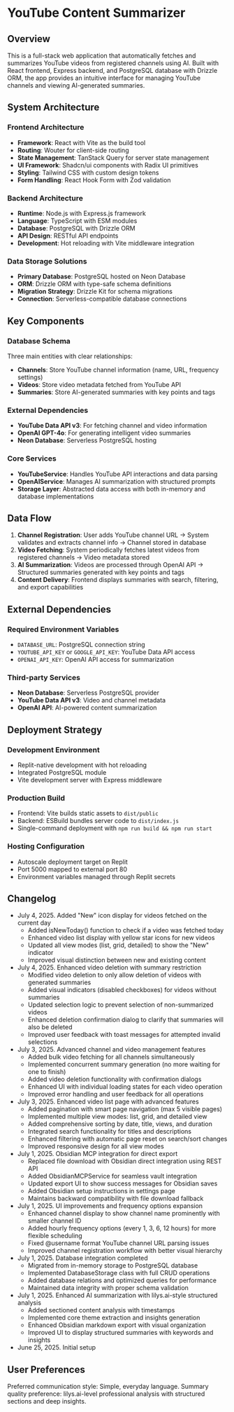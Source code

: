 # YouTube Content Summarizer

## Overview

This is a full-stack web application that automatically fetches and summarizes YouTube videos from registered channels using AI. Built with React frontend, Express backend, and PostgreSQL database with Drizzle ORM, the app provides an intuitive interface for managing YouTube channels and viewing AI-generated summaries.

## System Architecture

### Frontend Architecture
- **Framework**: React with Vite as the build tool
- **Routing**: Wouter for client-side routing
- **State Management**: TanStack Query for server state management
- **UI Framework**: Shadcn/ui components with Radix UI primitives
- **Styling**: Tailwind CSS with custom design tokens
- **Form Handling**: React Hook Form with Zod validation

### Backend Architecture
- **Runtime**: Node.js with Express.js framework
- **Language**: TypeScript with ESM modules
- **Database**: PostgreSQL with Drizzle ORM
- **API Design**: RESTful API endpoints
- **Development**: Hot reloading with Vite middleware integration

### Data Storage Solutions
- **Primary Database**: PostgreSQL hosted on Neon Database
- **ORM**: Drizzle ORM with type-safe schema definitions
- **Migration Strategy**: Drizzle Kit for schema migrations
- **Connection**: Serverless-compatible database connections

## Key Components

### Database Schema
Three main entities with clear relationships:
- **Channels**: Store YouTube channel information (name, URL, frequency settings)
- **Videos**: Store video metadata fetched from YouTube API
- **Summaries**: Store AI-generated summaries with key points and tags

### External Dependencies
- **YouTube Data API v3**: For fetching channel and video information
- **OpenAI GPT-4o**: For generating intelligent video summaries
- **Neon Database**: Serverless PostgreSQL hosting

### Core Services
- **YouTubeService**: Handles YouTube API interactions and data parsing
- **OpenAIService**: Manages AI summarization with structured prompts
- **Storage Layer**: Abstracted data access with both in-memory and database implementations

## Data Flow

1. **Channel Registration**: User adds YouTube channel URL → System validates and extracts channel info → Channel stored in database
2. **Video Fetching**: System periodically fetches latest videos from registered channels → Video metadata stored
3. **AI Summarization**: Videos are processed through OpenAI API → Structured summaries generated with key points and tags
4. **Content Delivery**: Frontend displays summaries with search, filtering, and export capabilities

## External Dependencies

### Required Environment Variables
- `DATABASE_URL`: PostgreSQL connection string
- `YOUTUBE_API_KEY` or `GOOGLE_API_KEY`: YouTube Data API access
- `OPENAI_API_KEY`: OpenAI API access for summarization

### Third-party Services
- **Neon Database**: Serverless PostgreSQL provider
- **YouTube Data API v3**: Video and channel metadata
- **OpenAI API**: AI-powered content summarization

## Deployment Strategy

### Development Environment
- Replit-native development with hot reloading
- Integrated PostgreSQL module
- Vite development server with Express middleware

### Production Build
- Frontend: Vite builds static assets to `dist/public`
- Backend: ESBuild bundles server code to `dist/index.js`
- Single-command deployment with `npm run build && npm run start`

### Hosting Configuration
- Autoscale deployment target on Replit
- Port 5000 mapped to external port 80
- Environment variables managed through Replit secrets

## Changelog
- July 4, 2025. Added "New" icon display for videos fetched on the current day
  - Added isNewToday() function to check if a video was fetched today
  - Enhanced video list display with yellow star icons for new videos
  - Updated all view modes (list, grid, detailed) to show the "New" indicator
  - Improved visual distinction between new and existing content
- July 4, 2025. Enhanced video deletion with summary restriction
  - Modified video deletion to only allow deletion of videos with generated summaries
  - Added visual indicators (disabled checkboxes) for videos without summaries
  - Updated selection logic to prevent selection of non-summarized videos
  - Enhanced deletion confirmation dialog to clarify that summaries will also be deleted
  - Improved user feedback with toast messages for attempted invalid selections
- July 3, 2025. Advanced channel and video management features
  - Added bulk video fetching for all channels simultaneously
  - Implemented concurrent summary generation (no more waiting for one to finish)
  - Added video deletion functionality with confirmation dialogs
  - Enhanced UI with individual loading states for each video operation
  - Improved error handling and user feedback for all operations
- July 3, 2025. Enhanced video list page with advanced features
  - Added pagination with smart page navigation (max 5 visible pages)
  - Implemented multiple view modes: list, grid, and detailed view
  - Added comprehensive sorting by date, title, views, and duration
  - Integrated search functionality for titles and descriptions
  - Enhanced filtering with automatic page reset on search/sort changes
  - Improved responsive design for all view modes
- July 1, 2025. Obsidian MCP integration for direct export
  - Replaced file download with Obsidian direct integration using REST API
  - Added ObsidianMCPService for seamless vault integration
  - Updated export UI to show success messages for Obsidian saves
  - Added Obsidian setup instructions in settings page
  - Maintains backward compatibility with file download fallback
- July 1, 2025. UI improvements and frequency options expansion
  - Enhanced channel display to show channel name prominently with smaller channel ID
  - Added hourly frequency options (every 1, 3, 6, 12 hours) for more flexible scheduling
  - Fixed @username format YouTube channel URL parsing issues
  - Improved channel registration workflow with better visual hierarchy
- July 1, 2025. Database integration completed
  - Migrated from in-memory storage to PostgreSQL database
  - Implemented DatabaseStorage class with full CRUD operations
  - Added database relations and optimized queries for performance
  - Maintained data integrity with proper schema validation
- July 1, 2025. Enhanced AI summarization with lilys.ai-style structured analysis
  - Added sectioned content analysis with timestamps
  - Implemented core theme extraction and insights generation
  - Enhanced Obsidian markdown export with visual organization
  - Improved UI to display structured summaries with keywords and insights
- June 25, 2025. Initial setup

## User Preferences

Preferred communication style: Simple, everyday language.
Summary quality preference: lilys.ai-level professional analysis with structured sections and deep insights.